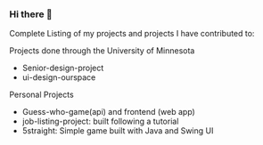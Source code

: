 ### Hi there 👋

Complete Listing of my projects and projects I have contributed to:

Projects done through the University of Minnesota
 - Senior-design-project
 - ui-design-ourspace
 
Personal Projects
 - Guess-who-game(api) and frontend (web app)
 - job-listing-project: built following a tutorial
 - 5straight: Simple game built with Java and Swing UI
